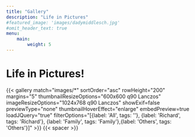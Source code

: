 ```yaml
---
title: "Gallery"
description: "Life in Pictures"
#featured_image: 'images/dadymiddlesch.jpg'
#omit_header_text: true
menu:
    main:
        weight: 5
---
```

# Life in Pictures!
{{< gallery match="images/*" sortOrder="asc" rowHeight="200" margins="5" thumbnailResizeOptions="600x600 q90 Lanczos" imageResizeOptions="1024x768 q90 Lanczos" showExif=false previewType="none" thumbnailHoverEffect="enlarge" embedPreview=true loadJQuery="true" filterOptions="[{label: 'All', tags: ''}, {label: 'Richard', tags: 'Richard'}, {label: 'Family', tags: 'Family'},{label: 'Others', tags: 'Others'}]" >}}
{{< spacer >}}
